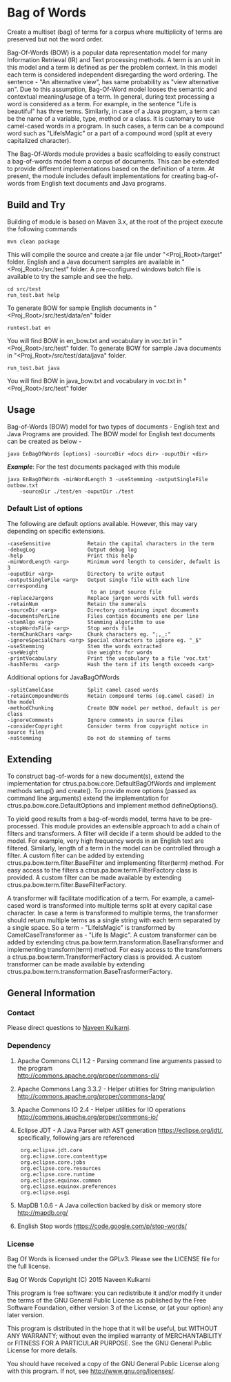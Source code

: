 Bag of Words
============
Create a multiset (bag) of terms for a corpus where multiplicity of terms are 
preserved but not the word order.
 
Bag-Of-Words (BOW) is a popular data representation model for many Information 
Retrieval (IR) and Text processing methods. A term is an unit in this model and a 
term is defined as per the problem context. In this model each term is considered 
independent disregarding the word ordering. The sentence - "An alternative view", has 
same probability as "view alternative an". Due to this assumption, Bag-Of-Word model 
looses the semantic and contextual meaning/usage of a term. In general, during text 
processing a word is considered as a term. For example, in the sentence 
"Life is beautiful" has three terms. Similarly, in case of a Java program, a term 
can be the name of a variable, type, method or a class. It is customary to use 
camel-cased words in a program. In such cases, a term can be a compound word such 
as "LifeIsMagic" or a part of a compound word (split at every capitalized character).

The Bag-Of-Words module provides a basic scaffolding to easily construct a bag-of-words
model from a corpus of documents. This can be extended to provide different 
implementations based on the definition of a term. At present, the module includes 
default implementations for creating bag-of-words from English text documents and 
Java programs.

Build and Try
-------------

Building of module is based on Maven 3.x, at the root of the project execute the 
following commands

	mvn clean package

This will compile the source and create a jar file under "<Proj_Root>/target" folder.
English and a Java document samples are available in "<Proj_Root>/src/test" folder.
A pre-configured windows batch file is available to try the sample and see the help.

	cd src/test
	run_test.bat help

To generate BOW for sample English documents in "<Proj_Root>/src/test/data/en" folder
	
	runtest.bat en

You will find BOW in en_bow.txt and vocabulary in voc.txt in "<Proj_Root>/src/test" folder.
To generate BOW for sample Java documents in "<Proj_Root>/src/test/data/java" folder.

	run_test.bat java

You will find BOW in java_bow.txt and vocabulary in voc.txt in "<Proj_Root>/src/test" folder

Usage
-----

Bag-of-Words (BOW) model for two types of documents - English text and Java Programs 
are provided. The BOW model for English text documents can be created as below -

	java EnBagOfWords [options] -sourceDir <docs dir> -ouputDir <dir>

***Example***: For the test documents packaged with this module
	
	java EnBagOfWords -minWordLength 3 -useStemming -outputSingleFile outbow.txt 
		-sourceDir ./test/en -ouputDir ./test
		
### Default List of options

The following are default options available. However, this may vary depending on
specific extensions. 		   

 	-caseSensitive            Retain the capital characters in the term
	-debugLog                 Output debug log
 	-help                     Print this help
 	-minWordLength <arg>      Minimum word length to consider, default is 3
 	-ouputDir <arg>           Directory to write output
 	-outputSingleFile <arg>   Output single file with each line corresponding
    	                       to an input source file
 	-replaceJargons           Replace jargon words with full words
 	-retainNum                Retain the numerals
 	-sourceDir <arg>          Directory containing input documents
 	-documentsPerLine         Files contain documents one per line
 	-stemAlgo <arg>           Stemming algorithm to use
 	-stopWordsFile <arg>      Stop words file
 	-termChunkChars <arg>     Chunk characters eg. ";,_:"
 	-ignoreSpecialChars <arg> Special characters to ignore eg. "_$" 
 	-useStemming              Stem the words extracted
 	-useWeight                Use weights for words
 	-printVocabulary		  Print the vocabulary to a file 'voc.txt'	
 	-hashTerms	<arg>		  Hash the term if its length exceeds <arg>

Additional options for JavaBagOfWords
	
	-splitCamelCase 		  Split camel cased words
	-retainCompoundWords	  Retain compound terms (eg.camel cased) in the model
	-methodChunking 		  Create BOW model per method, default is per class
	-ignoreComments		  	  Ignore comments in source files
	-considerCopyright		  Consider terms from copyright notice in source files
	-noStemming				  Do not do stemming of terms		

Extending
---------

To construct bag-of-words for a new document(s), extend the implementation for 
ctrus.pa.bow.core.DefaultBagOfWords and implement methods setup() and create(). To 
provide more options (passed as command line arguments) extend the implementation for
ctrus.pa.bow.core.DefaultOptions and implement method defineOptions().

To yield good results from a bag-of-words model, terms have to be pre-processed. This 
module provides an extensible approach to add a chain of filters and transformers. A
filter will decide if a term should be added to the model. For example, very high 
frequency words in an English text are filtered. Similarly, length of a term in the 
model can be controlled through a filter. A custom filter can be added by extending
ctrus.pa.bow.term.filter.BaseFilter and implementing filter(term) method. For easy 
access to the filters a ctrus.pa.bow.term.FilterFactory class is provided. A custom 
filter can be made available by extending ctrus.pa.bow.term.filter.BaseFilterFactory. 

A transformer will facilitate modification of a term. For example, a camel-cased word 
is transformed into multiple terms split at every capital case character. In case a 
term is transformed to multiple terms, the transformer should return multiple terms 
as a single string with each term separated by a single space. So a term - 
"LifeIsMagic" is transformed by CamelCaseTransformer as - "Life Is Magic". A custom 
transformer can be added by extending ctrus.pa.bow.term.transformation.BaseTransformer 
and implementing transform(term) method. For easy access to the transformers a 
ctrus.pa.bow.term.TransformerFactory class is provided. A custom transformer can be 
made available by extending ctrus.pa.bow.term.transformation.BaseTrasformerFactory.


General Information
-------------------

### Contact
Please direct questions to [Naveen Kulkarni](naveen.kulkarni@research.iiit.ac.in).

### Dependency

1. Apache Commons CLI 1.2 - Parsing command line arguments passed to the program	
	http://commons.apache.org/proper/commons-cli/ 	

2. Apache Commons Lang 3.3.2 - Helper utilities for String manipulation
	http://commons.apache.org/proper/commons-lang/

3. Apache Commons IO 2.4 - Helper utilities for IO operations
	http://commons.apache.org/proper/commons-io/

4. Eclipse JDT - A Java Parser with AST generation
	https://eclipse.org/jdt/, specifically, following jars are referenced
	
		org.eclipse.jdt.core
		org.eclipse.core.contenttype
		org.eclipse.core.jobs
		org.eclipse.core.resources
		org.eclipse.core.runtime
		org.eclipse.equinox.common
		org.eclipse.equinox.preferences
		org.eclipse.osgi
	
5. MapDB 1.0.6 - A Java collection backed by disk or memory store
	http://mapdb.org/
	
5. English Stop words 
	https://code.google.com/p/stop-words/
	
### License

Bag Of Words is licensed under the GPLv3. Please see the LICENSE file for 
the full license.

Bag Of Words
Copyright (C) 2015 Naveen Kulkarni

This program is free software: you can redistribute it and/or modify it 
under the terms of the GNU General Public License as published by the 
Free Software Foundation, either version 3 of the License, or (at your 
option) any later version.

This program is distributed in the hope that it will be useful, but 
WITHOUT ANY WARRANTY; without even the implied warranty of MERCHANTABILITY 
or FITNESS FOR A PARTICULAR PURPOSE.  See the GNU General Public License 
for more details.

You should have received a copy of the GNU General Public License
along with this program.  If not, see <http://www.gnu.org/licenses/>.
